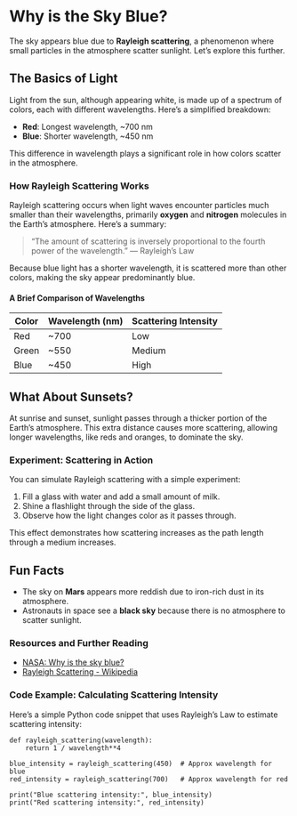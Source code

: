 # Why is the Sky Blue?

The sky appears blue due to **Rayleigh scattering**, a phenomenon where
small particles in the atmosphere scatter sunlight. Let’s explore this
further.

## The Basics of Light

Light from the sun, although appearing white, is made up of a spectrum
of colors, each with different wavelengths. Here’s a simplified
breakdown:

-   **Red**: Longest wavelength, ~700 nm
-   **Blue**: Shorter wavelength, ~450 nm

This difference in wavelength plays a significant role in how colors
scatter in the atmosphere.

### How Rayleigh Scattering Works

Rayleigh scattering occurs when light waves encounter particles much
smaller than their wavelengths, primarily **oxygen** and **nitrogen**
molecules in the Earth’s atmosphere. Here’s a summary:

> “The amount of scattering is inversely proportional to the fourth
> power of the wavelength.” — Rayleigh’s Law

Because blue light has a shorter wavelength, it is scattered more than
other colors, making the sky appear predominantly blue.

#### A Brief Comparison of Wavelengths

<table>
<thead>
<tr class="header">
<th>Color</th>
<th>Wavelength (nm)</th>
<th>Scattering Intensity</th>
</tr>
</thead>
<tbody>
<tr class="odd">
<td>Red</td>
<td>~700</td>
<td>Low</td>
</tr>
<tr class="even">
<td>Green</td>
<td>~550</td>
<td>Medium</td>
</tr>
<tr class="odd">
<td>Blue</td>
<td>~450</td>
<td>High</td>
</tr>
</tbody>
</table>

## What About Sunsets?

At sunrise and sunset, sunlight passes through a thicker portion of the
Earth’s atmosphere. This extra distance causes more scattering, allowing
longer wavelengths, like reds and oranges, to dominate the sky.

### Experiment: Scattering in Action

You can simulate Rayleigh scattering with a simple experiment:

1.  Fill a glass with water and add a small amount of milk.
2.  Shine a flashlight through the side of the glass.
3.  Observe how the light changes color as it passes through.

This effect demonstrates how scattering increases as the path length
through a medium increases.

## Fun Facts

-   The sky on **Mars** appears more reddish due to iron-rich dust in
    its atmosphere.
-   Astronauts in space see a **black sky** because there is no
    atmosphere to scatter sunlight.

### Resources and Further Reading

-   [NASA: Why is the sky
    blue?](https://spaceplace.nasa.gov/blue-sky/en/)
-   [Rayleigh Scattering -
    Wikipedia](https://en.wikipedia.org/wiki/Rayleigh_scattering)

### Code Example: Calculating Scattering Intensity

Here’s a simple Python code snippet that uses Rayleigh’s Law to estimate
scattering intensity:

    def rayleigh_scattering(wavelength):
        return 1 / wavelength**4

    blue_intensity = rayleigh_scattering(450)  # Approx wavelength for blue
    red_intensity = rayleigh_scattering(700)   # Approx wavelength for red

    print("Blue scattering intensity:", blue_intensity)
    print("Red scattering intensity:", red_intensity)
